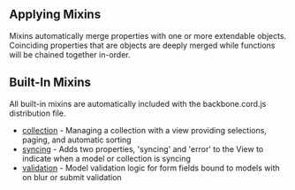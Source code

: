 Applying Mixins
-------------------------------

Mixins automatically merge properties with one or more extendable objects.  Coinciding properties that are objects are deeply merged while functions will be chained together in-order.

Built-In Mixins
-------------------------------

All built-in mixins are automatically included with the backbone.cord.js distribution file.

* [collection](collection.md) - Managing a collection with a view providing selections, paging, and automatic sorting
* [syncing](syncing.md) - Adds two properties, 'syncing' and 'error' to the View to indicate when a model or collection is syncing
* [validation](validation.md) - Model validation logic for form fields bound to models with on blur or submit validation
